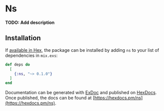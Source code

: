 # Ns

**TODO: Add description**

## Installation

If [available in Hex](https://hex.pm/docs/publish), the package can be installed
by adding `ns` to your list of dependencies in `mix.exs`:

```elixir
def deps do
  [
    {:ns, "~> 0.1.0"}
  ]
end
```

Documentation can be generated with [ExDoc](https://github.com/elixir-lang/ex_doc)
and published on [HexDocs](https://hexdocs.pm). Once published, the docs can
be found at [https://hexdocs.pm/ns](https://hexdocs.pm/ns).

